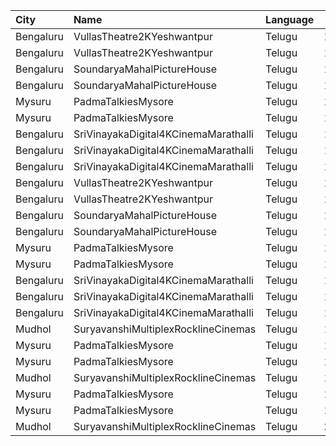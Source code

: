 | City      | Name                                 | Language |  Time | Type      | Price | Capacity | Booked |
| :-------- | :----------------------------------- | :------- | ----: | :-------- | ----: | -------: | -----: |
| Bengaluru | VullasTheatre2KYeshwantpur           | Telugu   | 10:00 | Balcony   |  120₹ |      134 |     88 |
| Bengaluru | VullasTheatre2KYeshwantpur           | Telugu   | 10:00 | Second    |  100₹ |      546 |    277 |
| Bengaluru | SoundaryaMahalPictureHouse           | Telugu   | 10:00 | Balcony   |  120₹ |      127 |     87 |
| Bengaluru | SoundaryaMahalPictureHouse           | Telugu   | 10:00 | Second    |  100₹ |      562 |    158 |
| Mysuru    | PadmaTalkiesMysore                   | Telugu   | 10:30 | Balcony   |  120₹ |      151 |    127 |
| Mysuru    | PadmaTalkiesMysore                   | Telugu   | 10:30 | Second    |  100₹ |      506 |    428 |
| Bengaluru | SriVinayakaDigital4KCinemaMarathalli | Telugu   | 11:00 | Diamond   |  150₹ |      255 |    125 |
| Bengaluru | SriVinayakaDigital4KCinemaMarathalli | Telugu   | 11:00 | Gold      |  100₹ |      318 |    120 |
| Bengaluru | SriVinayakaDigital4KCinemaMarathalli | Telugu   | 11:00 | Silver    |   80₹ |      158 |      0 |
| Bengaluru | VullasTheatre2KYeshwantpur           | Telugu   | 13:00 | Balcony   |  120₹ |      134 |     88 |
| Bengaluru | VullasTheatre2KYeshwantpur           | Telugu   | 13:00 | Second    |  100₹ |      546 |    277 |
| Bengaluru | SoundaryaMahalPictureHouse           | Telugu   | 13:00 | Balcony   |  120₹ |      127 |     87 |
| Bengaluru | SoundaryaMahalPictureHouse           | Telugu   | 13:00 | Second    |  100₹ |      562 |    158 |
| Mysuru    | PadmaTalkiesMysore                   | Telugu   | 13:30 | Balcony   |  120₹ |      151 |    127 |
| Mysuru    | PadmaTalkiesMysore                   | Telugu   | 13:30 | Second    |  100₹ |      506 |    428 |
| Bengaluru | SriVinayakaDigital4KCinemaMarathalli | Telugu   | 14:30 | Diamond   |  150₹ |      255 |    125 |
| Bengaluru | SriVinayakaDigital4KCinemaMarathalli | Telugu   | 14:30 | Gold      |  100₹ |      318 |    120 |
| Bengaluru | SriVinayakaDigital4KCinemaMarathalli | Telugu   | 14:30 | Silver    |   80₹ |      158 |      0 |
| Mudhol    | SuryavanshiMultiplexRocklineCinemas  | Telugu   | 15:00 | GoldClass |  120₹ |      162 |     36 |
| Mysuru    | PadmaTalkiesMysore                   | Telugu   | 16:30 | Balcony   |  120₹ |      151 |    127 |
| Mysuru    | PadmaTalkiesMysore                   | Telugu   | 16:30 | Second    |  100₹ |      506 |    428 |
| Mudhol    | SuryavanshiMultiplexRocklineCinemas  | Telugu   | 18:00 | GoldClass |  120₹ |      162 |     36 |
| Mysuru    | PadmaTalkiesMysore                   | Telugu   | 19:30 | Balcony   |  120₹ |      151 |    127 |
| Mysuru    | PadmaTalkiesMysore                   | Telugu   | 19:30 | Second    |  100₹ |      506 |    428 |
| Mudhol    | SuryavanshiMultiplexRocklineCinemas  | Telugu   | 21:00 | GoldClass |  120₹ |      162 |     36 |